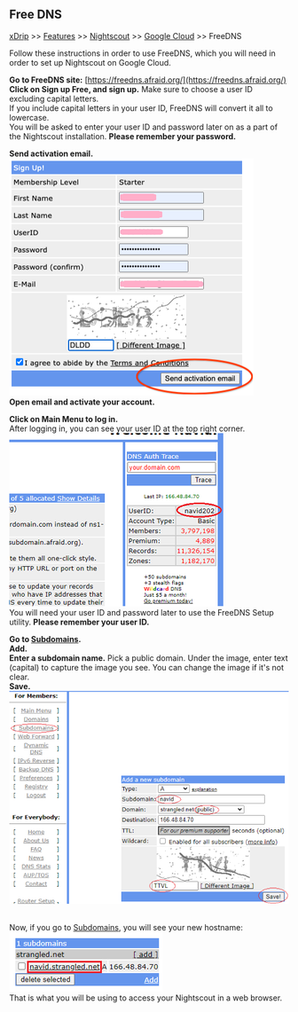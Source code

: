 ## Free DNS
[xDrip](../../README.md) >> [Features](../Features_page.md) >> [Nightscout](../Nightscout_page.md) >> [Google Cloud](./GoogleCloud.md) >> FreeDNS  

Follow these instructions in order to use FreeDNS, which you will need in order to set up Nightscout on Google Cloud.  
  
**Go to FreeDNS site:** [https://freedns.afraid.org/](https://freedns.afraid.org/)  
**Click on Sign up Free, and sign up.**  Make sure to choose a user ID excluding capital letters.  
If you include capital letters in your user ID, FreeDNS will convert it all to lowercase.  
You will be asked to enter your user ID and password later on as a part of the Nightscout installation.  **Please remember your password.**  
  
**Send activation email.**  
![](./images/FreeDNS1.png)  
**Open email and activate your account.**  
  
**Click on Main Menu to log in.**  
After logging in, you can see your user ID at the top right corner.  
![](./images/FD_userID.png)  
You will need your user ID and password later to use the FreeDNS Setup utility.  **Please remember your user ID.**  
  
**Go to [Subdomains](https://freedns.afraid.org/subdomain/).**  
**Add.**  
**Enter a subdomain name.**  Pick a public domain.  Under the image, enter text (capital) to capture the image you see.  You can change the image if it's not clear.  
**Save.**  
![](./images/FreeDNS2.png)  
<br/>  
  
Now, if you go to [Subdomains](https://freedns.afraid.org/subdomain/), you will see your new hostname:  
![](./images/FD_hostname.png)  
That is what you will be using to access your Nightscout in a web browser.  
<br/>  
<br/>  
 
